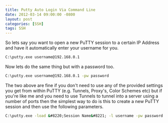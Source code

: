```yaml
---
title: Putty Auto Login Via Command Line
date: 2012-03-14 09:00:00 -0800
layout: post
categories: [SSH]
tags: SSH
---
```

So lets say you want to open a new PuTTY session to a certain IP Address and have it automatically enter your username for you.
```cmd
C:\putty.exe username@192.168.0.1
```
Now lets do the same thing but with a password too.
```cmd
C:\putty.exe username@192.168.0.1 -pw password
```
The two above are fine if you don't need to use any of the provided settings you get from within PuTTY (e.g. Tunnels, Proxy's, Color Schemes etc) but if you're like me and you need to use Tunnels to tunnel into a server using a number of ports then the simplest way to do is this to create a new PuTTY session and then use the following parameters.
```cmd
C:\putty.exe -load &#8220;Session Name&#8221; -l username -pw password
```

